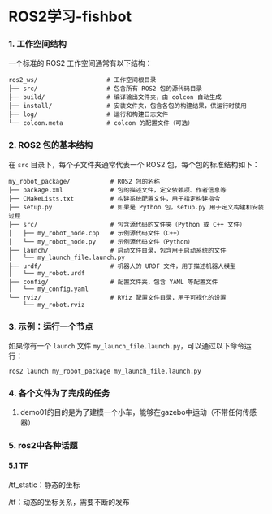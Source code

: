 # ROS2学习-fishbot

### 1. **工作空间结构**

一个标准的 ROS2 工作空间通常有以下结构：

```
ros2_ws/                   # 工作空间根目录
├── src/                   # 包含所有 ROS2 包的源代码目录
├── build/                 # 编译输出文件夹，由 colcon 自动生成
├── install/               # 安装文件夹，包含各包的构建结果，供运行时使用
├── log/                   # 运行和构建日志文件
└── colcon.meta            # colcon 的配置文件（可选）
```

### 2. **ROS2 包的基本结构**

在 `src` 目录下，每个子文件夹通常代表一个 ROS2 包，每个包的标准结构如下：

```
my_robot_package/           # ROS2 包的名称
├── package.xml             # 包的描述文件，定义依赖项、作者信息等
├── CMakeLists.txt          # 构建系统配置文件，用于指定构建指令
├── setup.py                # 如果是 Python 包，setup.py 用于定义构建和安装过程
├── src/                    # 包含源代码的文件夹（Python 或 C++ 文件）
│   ├── my_robot_node.cpp   # 示例源代码文件（C++）
│   └── my_robot_node.py    # 示例源代码文件（Python）
├── launch/                 # 启动文件目录，包含用于启动系统的文件
│   └── my_launch_file.launch.py
├── urdf/                   # 机器人的 URDF 文件，用于描述机器人模型
│   └── my_robot.urdf
├── config/                 # 配置文件夹，包含 YAML 等配置文件
│   └── my_config.yaml
└── rviz/                   # RViz 配置文件目录，用于可视化的设置
    └── my_robot.rviz
```

### 3. **示例：运行一个节点**

如果你有一个 `launch` 文件 `my_launch_file.launch.py`，可以通过以下命令运行：

```
ros2 launch my_robot_package my_launch_file.launch.py
```

### 4. **各个文件为了完成的任务**

1. demo01的目的是为了建模一个小车，能够在gazebo中运动（不带任何传感器）

### 5. ros2中各种话题

#### 5.1 TF

/tf_static：静态的坐标

/tf：动态的坐标关系，需要不断的发布

